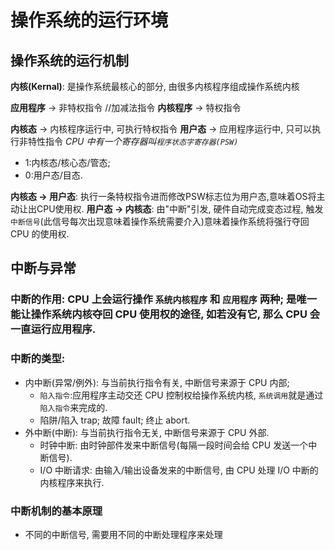 # 操作系统的运行环境

## 操作系统的运行机制
__内核(Kernal)__: 是操作系统最核心的部分, 由很多内核程序组成操作系统内核

__应用程序__ -> 非特权指令 //加减法指令
__内核程序__ -> 特权指令

__内核态__ -> 内核程序运行中, 可执行特权指令
__用户态__ -> 应用程序运行中, 只可以执行非特性指令
*CPU 中有一个寄存器叫`程序状态字寄存器(PSW)`*
* 1:内核态/核心态/管态; 
* 0:用户态/目态.

__内核态 -> 用户态__: 执行一条特权指令进而修改PSW标志位为用户态,意味着OS将主动让出CPU使用权.
__用户态 -> 内核态__: 由"中断"引发, 硬件自动完成变态过程, 触发`中断信号`(此信号每次出现意味着操作系统需要介入)意味着操作系统将强行夺回 CPU 的使用权.

## 中断与异常
### __中断的作用__: CPU 上会运行操作 `系统内核程序` 和 `应用程序` 两种; 是唯一能让操作系统内核夺回 CPU 使用权的途径, 如若没有它, 那么 CPU 会一直运行应用程序.

### __中断的类型__: 
* 内中断(异常/例外): 与当前执行指令有关, 中断信号来源于 CPU 内部;
  * `陷入指令`:应用程序主动交还 CPU 控制权给操作系统内核, `系统调用`就是通过`陷入指令`来完成的.
  * 陷阱/陷入 trap; 故障 fault; 终止 abort.
* 外中断(中断): 与当前执行指令无关, 中断信号来源于 CPU 外部.
  * 时钟中断: 由时钟部件发来中断信号(每隔一段时间会给 CPU 发送一个中断信号).
  * I/O 中断请求: 由输入/输出设备发来的中断信号, 由 CPU 处理 I/O 中断的内核程序来执行.

### __中断机制的基本原理__
* 不同的中断信号, 需要用不同的中断处理程序来处理